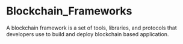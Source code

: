 # Blockchain_Frameworks
A blockchain framework is a set of tools, libraries, and protocols that developers use to build and deploy blockchain based application.
